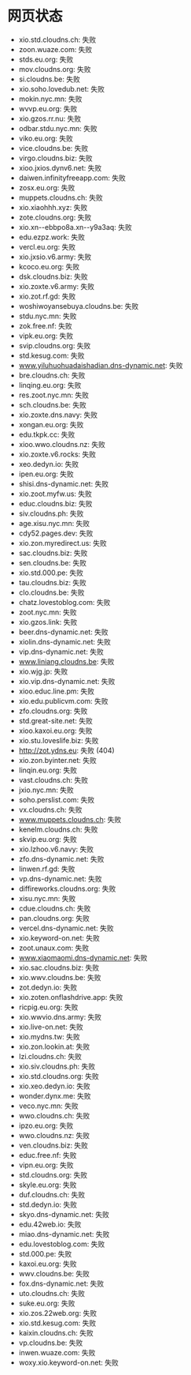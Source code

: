 # 网页状态
- xio.std.cloudns.ch: 失败
- zoon.wuaze.com: 失败
- stds.eu.org: 失败
- mov.cloudns.org: 失败
- si.cloudns.be: 失败
- xio.soho.lovedub.net: 失败
- mokin.nyc.mn: 失败
- wvvp.eu.org: 失败
- xio.gzos.rr.nu: 失败
- odbar.stdu.nyc.mn: 失败
- viko.eu.org: 失败
- vice.cloudns.be: 失败
- virgo.cloudns.biz: 失败
- xioo.jxios.dynv6.net: 失败
- daiwen.infinityfreeapp.com: 失败
- zosx.eu.org: 失败
- muppets.cloudns.ch: 失败
- xio.xiaohhh.xyz: 失败
- zote.cloudns.org: 失败
- xio.xn--ebbpo8a.xn--y9a3aq: 失败
- edu.ezpz.work: 失败
- vercl.eu.org: 失败
- xio.jxsio.v6.army: 失败
- kcoco.eu.org: 失败
- dsk.cloudns.biz: 失败
- xio.zoxte.v6.army: 失败
- xio.zot.rf.gd: 失败
- woshiwoyansebuya.cloudns.be: 失败
- stdu.nyc.mn: 失败
- zok.free.nf: 失败
- vipk.eu.org: 失败
- svip.cloudns.org: 失败
- std.kesug.com: 失败
- www.yiluhuohuadaishadian.dns-dynamic.net: 失败
- bre.cloudns.ch: 失败
- linqing.eu.org: 失败
- res.zoot.nyc.mn: 失败
- sch.cloudns.be: 失败
- xio.zoxte.dns.navy: 失败
- xongan.eu.org: 失败
- edu.tkpk.cc: 失败
- xioo.wwo.cloudns.nz: 失败
- xio.zoxte.v6.rocks: 失败
- xeo.dedyn.io: 失败
- ipen.eu.org: 失败
- shisi.dns-dynamic.net: 失败
- xio.zoot.myfw.us: 失败
- educ.cloudns.biz: 失败
- siv.cloudns.ph: 失败
- age.xisu.nyc.mn: 失败
- cdy52.pages.dev: 失败
- xio.zon.myredirect.us: 失败
- sac.cloudns.biz: 失败
- sen.cloudns.be: 失败
- xio.std.000.pe: 失败
- tau.cloudns.biz: 失败
- clo.cloudns.be: 失败
- chatz.lovestoblog.com: 失败
- zoot.nyc.mn: 失败
- xio.gzos.link: 失败
- beer.dns-dynamic.net: 失败
- xiolin.dns-dynamic.net: 失败
- vip.dns-dynamic.net: 失败
- www.liniang.cloudns.be: 失败
- xio.wjg.jp: 失败
- xio.vip.dns-dynamic.net: 失败
- xioo.educ.line.pm: 失败
- xio.edu.publicvm.com: 失败
- zfo.cloudns.org: 失败
- std.great-site.net: 失败
- xioo.kaxoi.eu.org: 失败
- xio.stu.loveslife.biz: 失败
- http://zot.ydns.eu: 失败 (404)
- xio.zon.byinter.net: 失败
- linqin.eu.org: 失败
- vast.cloudns.ch: 失败
- jxio.nyc.mn: 失败
- soho.perslist.com: 失败
- vx.cloudns.ch: 失败
- www.muppets.cloudns.ch: 失败
- kenelm.cloudns.ch: 失败
- skvip.eu.org: 失败
- xio.lzhoo.v6.navy: 失败
- zfo.dns-dynamic.net: 失败
- linwen.rf.gd: 失败
- vp.dns-dynamic.net: 失败
- diffireworks.cloudns.org: 失败
- xisu.nyc.mn: 失败
- cdue.cloudns.ch: 失败
- pan.cloudns.org: 失败
- vercel.dns-dynamic.net: 失败
- xio.keyword-on.net: 失败
- zoot.unaux.com: 失败
- www.xiaomaomi.dns-dynamic.net: 失败
- xio.sac.cloudns.biz: 失败
- xio.wwv.cloudns.be: 失败
- zot.dedyn.io: 失败
- xio.zoten.onflashdrive.app: 失败
- ricpig.eu.org: 失败
- xio.wwvio.dns.army: 失败
- xio.live-on.net: 失败
- xio.mydns.tw: 失败
- xio.zon.lookin.at: 失败
- lzi.cloudns.ch: 失败
- xio.siv.cloudns.ph: 失败
- xio.std.cloudns.org: 失败
- xio.xeo.dedyn.io: 失败
- wonder.dynx.me: 失败
- veco.nyc.mn: 失败
- wwo.cloudns.ch: 失败
- ipzo.eu.org: 失败
- wwo.cloudns.nz: 失败
- ven.cloudns.biz: 失败
- educ.free.nf: 失败
- vipn.eu.org: 失败
- std.cloudns.org: 失败
- skyle.eu.org: 失败
- duf.cloudns.ch: 失败
- std.dedyn.io: 失败
- skyo.dns-dynamic.net: 失败
- edu.42web.io: 失败
- miao.dns-dynamic.net: 失败
- edu.lovestoblog.com: 失败
- std.000.pe: 失败
- kaxoi.eu.org: 失败
- wwv.cloudns.be: 失败
- fox.dns-dynamic.net: 失败
- uto.cloudns.ch: 失败
- suke.eu.org: 失败
- xio.zos.22web.org: 失败
- xio.std.kesug.com: 失败
- kaixin.cloudns.ch: 失败
- vp.cloudns.be: 失败
- inwen.wuaze.com: 失败
- woxy.xio.keyword-on.net: 失败
